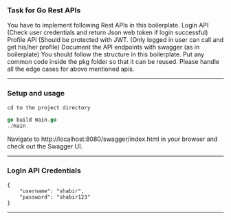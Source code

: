 ### Task for Go Rest APIs

You have to implement following Rest APIs in this boilerplate.
Login API (Check user credentials and return Json web token if login successful)
Profile API (Should be protected with JWT. (Only logged in user can call and get his/her profile)
Document the API endpoints with swagger (as in boilerplate)
You should follow the structure in this boilerplate. Put any common code inside the pkg folder so that it can be reused. Please handle all the edge cases for above mentioned apis.

***
### Setup and usage
```
cd to the project directory
```

```go
go build main.go
./main
```

Navigate to http://localhost:8080/swagger/index.html in your browser and check out the Swagger UI.

***

### LogIn API Credentials

```
{
    "username": "shabir",
    "password": "shabir123"
}
```
***
